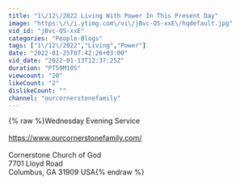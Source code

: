 ```yaml
---
title: "1\/12\/2022 Living With Power In This Present Day"
image: "https:\/\/i.ytimg.com\/vi\/jBvc-QS-xxE\/hqdefault.jpg"
vid_id: "jBvc-QS-xxE"
categories: "People-Blogs"
tags: ["1\/12\/2022","Living","Power"]
date: "2022-01-25T07:42:26+03:00"
vid_date: "2022-01-13T12:37:25Z"
duration: "PT59M10S"
viewcount: "20"
likeCount: "2"
dislikeCount: ""
channel: "ourcornerstonefamily"
---
```

{% raw %}Wednesday Evening Service<br /><br /><a rel="nofollow" target="blank" href="https://www.ourcornerstonefamily.com/">https://www.ourcornerstonefamily.com/</a><br /><br />Cornerstone Church of God<br />7701 Lloyd Road<br />Columbus, GA 31909 USA{% endraw %}
